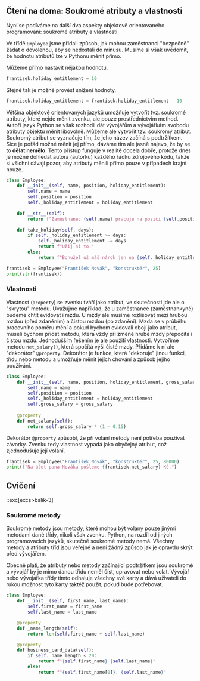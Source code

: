 ## Čtení na doma: Soukromé atributy a vlastnosti

Nyní se podíváme na další dva aspekty objektově orientovaného programování: soukromé atributy a vlastnosti

Ve třídě `Employee` jsme přidali způsob, jak mohou zaměstnanci "bezpečně" žádat o dovolenou, aby se nedostali do mínusu. Musíme si však uvědomit, že hodnotu atributů lze v Pythonu měnit přímo.

Můžeme přímo nastavit nějakou hodnotu.

```py
frantisek.holiday_entitlement = 10
```

Stejně tak je možné provést snížení hodnoty.

```py
frantisek.holiday_entitlement = frantisek.holiday_entitlement - 10
```

Většina objektově orientovaných jazyků umožňuje vytvořit tvz. soukromé atributy, které nejde měnit zvenku, ale pouze prostřednictvím method. Autoři jazyk Python se však rozhodli dát vývojářům a vývojářkám svobodu atributy objektu měnit libovolně. Můžeme ale vytvořit tzv. soukromý atribut. Soukromý atribut se vyznačuje tím, že jeho název začíná s podtržítkem. Sice je pořád možné měnit jej přímo, dáváme tím ale jasně najevo, že by se to **dělat nemělo**. Tento přístup funguje v realitě docela dobře, protože dnes je možné dohledat autora (autorku) každého řádku zdrojového kódu, takže si všichni dávají pozor, aby atributy měnili přímo pouze v případech krajní nouze.

```py
class Employee:
    def __init__(self, name, position, holiday_entitlement):
        self.name = name
        self.position = position
        self._holiday_entitlement = holiday_entitlement
    
    def __str__(self):
        return f"Zaměstnanec {self.name} pracuje na pozici {self.position}."

    def take_holiday(self, days):
        if self._holiday_entitlement >= days:
            self._holiday_entitlement -= days
            return f"Užij si to."
        else:
            return f"Bohužel už máš nárok jen na {self._holiday_entitlement} dní."

frantisek = Employee("František Novák", "konstruktér", 25)
print(str(frantisek))
```

### Vlastnosti

Vlastnost (`property`) se zvenku tváří jako atribut, ve skutečnosti jde ale o "skrytou" metodu. Uvažujme například, že u zaměstnance (zaměstnankyně) budeme chtít evidovat i mzdu. U mzdy ale musíme rozlišovat mezi hrubou mzdou (před zdaněním) a čistou mzdou (po zdanění). Mzda se v průběhu pracovního poměru mění a pokud bychom evidovali obojí jako atribut, museli bychom přidat metodu, která vždy při změně hrubé mzdy přepočítá i čistou mzdu. Jednodušším řešením je ale použití vlastnosti. Vytvoříme metodu `net_salary()`, která spočítá výši čisté mzdy. Přidáme k ní ale "dekorátor" `@property`. Dekorátor je funkce, která "dekoruje" jinou funkci, třídu nebo metodu a umožňuje měnit jejích chování a způsob jejího používání.

```py
class Employee:
    def __init__(self, name, position, holiday_entitlement, gross_salary):
        self.name = name
        self.position = position
        self._holiday_entitlement = holiday_entitlement
        self.gross_salary = gross_salary
    
    @property
    def net_salary(self):
        return self.gross_salary * (1 - 0.15)
```

Dekorátor `@property` způsobí, že při volání metody není potřeba používat závorky. Zvenku tedy vlastnost vypadá jako obyčejný atribut, což zjednodušuje její volání.

```py
frantisek = Employee("František Novák", "konstruktér", 25, 80000)
print(f"Na účet pana Nováka pošleme {frantisek.net_salary} Kč.")
```

## Cvičení

::exc[excs>balik-3]

### Soukromé metody

Soukromé metody jsou metody, které mohou být volány pouze jinými metodami dané třídy, nikoli však zvenku. Python, na rozdíl od jiných programovacích jazyků, skutečně soukromé metody nemá. Všechny metody a atributy tříd jsou veřejné a není žádný způsob jak je opravdu skrýt před vývojářem.

Obecně platí, že atributy nebo metody začínající podtržítkem jsou soukromé a vývojář by je mimo danou třídu neměl číst, upravovat nebo volat.  Vývojář nebo vývojářka třídy tímto odhaluje všechny své karty a dává uživateli do rukou možnost tyto karty taktéž použít, pokud bude potřebovat.

```python
class Employee:
    def __init__(self, first_name, last_name):
        self.first_name = first_name
        self.last_name = last_name

    @property
    def _name_length(self):
        return len(self.first_name + self.last_name)

    @property
    def business_card_data(self):
        if self._name_length < 20:
            return f"{self.first_name} {self.last_name}"
        else:
            return f"{self.first_name[0]}. {self.last_name}"
```

